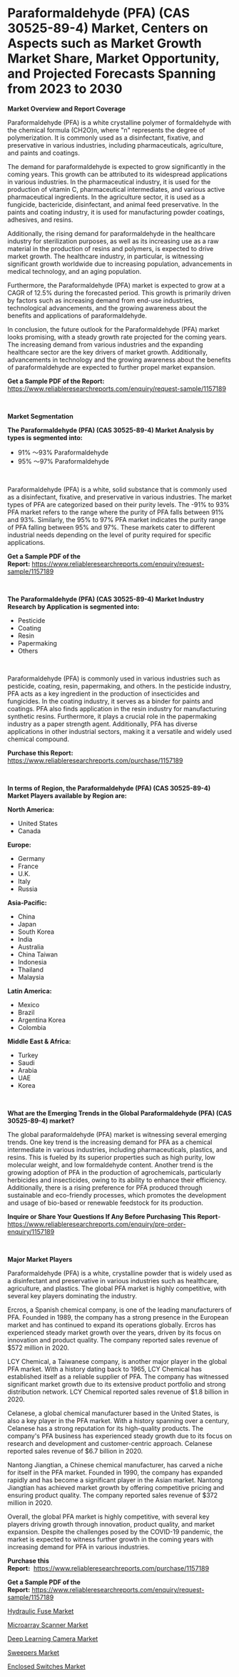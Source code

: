 <p><h1>Paraformaldehyde (PFA) (CAS 30525-89-4) Market, Centers on Aspects such as Market Growth Market Share, Market Opportunity, and Projected Forecasts Spanning from 2023 to 2030</h1></p><p><strong>Market Overview and Report Coverage</strong></p>
<p><p>Paraformaldehyde (PFA) is a white crystalline polymer of formaldehyde with the chemical formula (CH2O)n, where "n" represents the degree of polymerization. It is commonly used as a disinfectant, fixative, and preservative in various industries, including pharmaceuticals, agriculture, and paints and coatings.</p><p>The demand for paraformaldehyde is expected to grow significantly in the coming years. This growth can be attributed to its widespread applications in various industries. In the pharmaceutical industry, it is used for the production of vitamin C, pharmaceutical intermediates, and various active pharmaceutical ingredients. In the agriculture sector, it is used as a fungicide, bactericide, disinfectant, and animal feed preservative. In the paints and coating industry, it is used for manufacturing powder coatings, adhesives, and resins.</p><p>Additionally, the rising demand for paraformaldehyde in the healthcare industry for sterilization purposes, as well as its increasing use as a raw material in the production of resins and polymers, is expected to drive market growth. The healthcare industry, in particular, is witnessing significant growth worldwide due to increasing population, advancements in medical technology, and an aging population.</p><p>Furthermore, the Paraformaldehyde (PFA) market is expected to grow at a CAGR of 12.5% during the forecasted period. This growth is primarily driven by factors such as increasing demand from end-use industries, technological advancements, and the growing awareness about the benefits and applications of paraformaldehyde.</p><p>In conclusion, the future outlook for the Paraformaldehyde (PFA) market looks promising, with a steady growth rate projected for the coming years. The increasing demand from various industries and the expanding healthcare sector are the key drivers of market growth. Additionally, advancements in technology and the growing awareness about the benefits of paraformaldehyde are expected to further propel market expansion.</p></p>
<p><strong>Get a Sample PDF of the Report:</strong> <a href="https://www.reliableresearchreports.com/enquiry/request-sample/1157189">https://www.reliableresearchreports.com/enquiry/request-sample/1157189</a></p>
<p>&nbsp;</p>
<p><strong>Market Segmentation</strong></p>
<p><strong>The Paraformaldehyde (PFA) (CAS 30525-89-4) Market Analysis by types is segmented into:</strong></p>
<p><ul><li>91% ～93% Paraformaldehyde</li><li>95% ～97% Paraformaldehyde</li></ul></p>
<p>&nbsp;</p>
<p><p>Paraformaldehyde (PFA) is a white, solid substance that is commonly used as a disinfectant, fixative, and preservative in various industries. The market types of PFA are categorized based on their purity levels. The -91% to 93% PFA market refers to the range where the purity of PFA falls between 91% and 93%. Similarly, the 95% to 97% PFA market indicates the purity range of PFA falling between 95% and 97%. These markets cater to different industrial needs depending on the level of purity required for specific applications.</p></p>
<p><strong>Get a Sample PDF of the Report:</strong>&nbsp;<a href="https://www.reliableresearchreports.com/enquiry/request-sample/1157189">https://www.reliableresearchreports.com/enquiry/request-sample/1157189</a></p>
<p>&nbsp;</p>
<p><strong>The Paraformaldehyde (PFA) (CAS 30525-89-4) Market Industry Research by Application is segmented into:</strong></p>
<p><ul><li>Pesticide</li><li>Coating</li><li>Resin</li><li>Papermaking</li><li>Others</li></ul></p>
<p>&nbsp;</p>
<p><p>Paraformaldehyde (PFA) is commonly used in various industries such as pesticide, coating, resin, papermaking, and others. In the pesticide industry, PFA acts as a key ingredient in the production of insecticides and fungicides. In the coating industry, it serves as a binder for paints and coatings. PFA also finds application in the resin industry for manufacturing synthetic resins. Furthermore, it plays a crucial role in the papermaking industry as a paper strength agent. Additionally, PFA has diverse applications in other industrial sectors, making it a versatile and widely used chemical compound.</p></p>
<p><strong>Purchase this Report:</strong>&nbsp; <a href="https://www.reliableresearchreports.com/purchase/1157189">https://www.reliableresearchreports.com/purchase/1157189</a></p>
<p>&nbsp;</p>
<p><strong>In terms of Region, the Paraformaldehyde (PFA) (CAS 30525-89-4) Market Players available by Region are:</strong></p>
<p>
    <p> <strong> North America: </strong>
        <ul>
            <li>United States</li>
            <li>Canada</li>
        </ul>
        </p> 
    <p> <strong> Europe: </strong>
        <ul>
            <li>Germany</li>
            <li>France</li>
            <li>U.K.</li>
            <li>Italy</li>
            <li>Russia</li>
        </ul>
        </p> 
    <p> <strong> Asia-Pacific: </strong>
        <ul>
            <li>China</li>
            <li>Japan</li>
            <li>South Korea</li>
            <li>India</li>
            <li>Australia</li>
            <li>China Taiwan</li>
            <li>Indonesia</li>
            <li>Thailand</li>
            <li>Malaysia</li>
        </ul>
        </p> 
    <p> <strong> Latin America: </strong>
        <ul>
            <li>Mexico</li>
            <li>Brazil</li>
            <li>Argentina Korea</li>
            <li>Colombia</li>
        </ul>
        </p> 
    <p> <strong> Middle East & Africa: </strong>
        <ul>
            <li>Turkey</li>
            <li>Saudi</li>
            <li>Arabia</li>
            <li>UAE</li>
            <li>Korea</li>
        </ul>
    </p>
    </p>
<p>&nbsp;</p>
<p><strong>What are the Emerging Trends in the Global Paraformaldehyde (PFA) (CAS 30525-89-4) market?</strong></p>
<p><p>The global paraformaldehyde (PFA) market is witnessing several emerging trends. One key trend is the increasing demand for PFA as a chemical intermediate in various industries, including pharmaceuticals, plastics, and resins. This is fueled by its superior properties such as high purity, low molecular weight, and low formaldehyde content. Another trend is the growing adoption of PFA in the production of agrochemicals, particularly herbicides and insecticides, owing to its ability to enhance their efficiency. Additionally, there is a rising preference for PFA produced through sustainable and eco-friendly processes, which promotes the development and usage of bio-based or renewable feedstock for its production.</p></p>
<p><strong>Inquire or Share Your Questions If Any Before Purchasing This Report</strong>- <a href="https://www.reliableresearchreports.com/enquiry/pre-order-enquiry/1157189">https://www.reliableresearchreports.com/enquiry/pre-order-enquiry/1157189</a></p>
<p>&nbsp;</p>
<p><strong>Major Market Players</strong></p>
<p><p>Paraformaldehyde (PFA) is a white, crystalline powder that is widely used as a disinfectant and preservative in various industries such as healthcare, agriculture, and plastics. The global PFA market is highly competitive, with several key players dominating the industry.</p><p>Ercros, a Spanish chemical company, is one of the leading manufacturers of PFA. Founded in 1989, the company has a strong presence in the European market and has continued to expand its operations globally. Ercros has experienced steady market growth over the years, driven by its focus on innovation and product quality. The company reported sales revenue of $572 million in 2020.</p><p>LCY Chemical, a Taiwanese company, is another major player in the global PFA market. With a history dating back to 1965, LCY Chemical has established itself as a reliable supplier of PFA. The company has witnessed significant market growth due to its extensive product portfolio and strong distribution network. LCY Chemical reported sales revenue of $1.8 billion in 2020.</p><p>Celanese, a global chemical manufacturer based in the United States, is also a key player in the PFA market. With a history spanning over a century, Celanese has a strong reputation for its high-quality products. The company's PFA business has experienced steady growth due to its focus on research and development and customer-centric approach. Celanese reported sales revenue of $6.7 billion in 2020.</p><p>Nantong Jiangtian, a Chinese chemical manufacturer, has carved a niche for itself in the PFA market. Founded in 1990, the company has expanded rapidly and has become a significant player in the Asian market. Nantong Jiangtian has achieved market growth by offering competitive pricing and ensuring product quality. The company reported sales revenue of $372 million in 2020.</p><p>Overall, the global PFA market is highly competitive, with several key players driving growth through innovation, product quality, and market expansion. Despite the challenges posed by the COVID-19 pandemic, the market is expected to witness further growth in the coming years with increasing demand for PFA in various industries.</p></p>
<p><strong>Purchase this Report:</strong>&nbsp;&nbsp;<a href="https://www.reliableresearchreports.com/purchase/1157189">https://www.reliableresearchreports.com/purchase/1157189</a></p>
<p></p>
<p><strong>Get a Sample PDF of the Report:</strong>&nbsp;<a href="https://www.reliableresearchreports.com/enquiry/request-sample/1157189">https://www.reliableresearchreports.com/enquiry/request-sample/1157189</a></p>
<p><p><a href="https://www.linkedin.com/pulse/hydraulic-fuse-market-share-amp-new-trends-analysis-report-bkuze/">Hydraulic Fuse Market</a></p><p><a href="https://medium.com/@luispacocha/microarray-scanner-market-size-growth-forecast-2023-2030-a5573e7c939d">Microarray Scanner Market</a></p><p><a href="https://www.linkedin.com/pulse/deep-learning-camera-market-size-share-amp-trends-mnyje/">Deep Learning Camera Market</a></p><p><a href="https://medium.com/@yvettelesch/sweepers-market-size-growth-forecast-2023-2030-e078cc9f7264">Sweepers Market</a></p><p><a href="https://www.linkedin.com/pulse/enclosed-switches-market-share-amp-new-trends-analysis-vo7de/">Enclosed Switches Market</a></p></p>